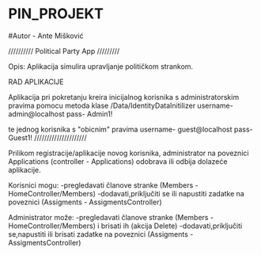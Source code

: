 ﻿# PIN_PROJEKT
#Autor - Ante Mišković


//////////
Political Party App
/////////

Opis:
Aplikacija simulira upravljanje političkom strankom.


RAD APLIKACIJE

Aplikacija pri pokretanju kreira inicijalnog korisnika s administratorskim pravima 
pomocu metoda klase /Data/IdentityDataInitilizer
username- admin@localhost
pass- Admin1!

te jednog korisnika s "obicnim" pravima 
username- guest@localhost
pass- Guest1!
/////////////////////

Prilikom registracije/aplikacije novog korisnika, administrator na poveznici Applications (controller - Applications)
odobrava ili odbija dolazeće aplikacije.

Korisnici mogu: 
-pregledavati članove stranke (Members - HomeController/Members)
-dodavati,priključiti se ili napustiti zadatke na poveznici (Assigments - AssigmentsController)

Administrator može:
-pregledavati članove stranke (Members - HomeController/Members) i brisati ih (akcija Delete)
-dodavati,priključiti se,napustiti ili brisati zadatke na poveznici (Assigments - AssigmentsController)
